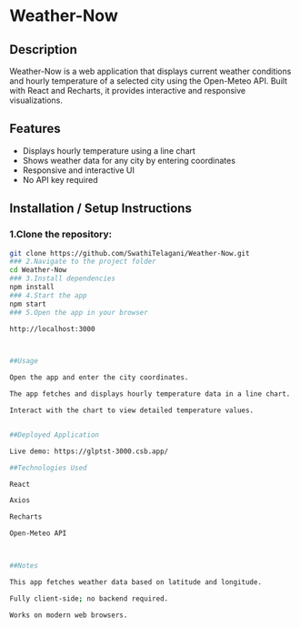 # Weather-Now

## Description
Weather-Now is a web application that displays current weather conditions and hourly temperature of a selected city using the Open-Meteo API. Built with React and Recharts, it provides interactive and responsive visualizations.

## Features
- Displays hourly temperature using a line chart
- Shows weather data for any city by entering coordinates
- Responsive and interactive UI
- No API key required

## Installation / Setup Instructions
### 1.Clone the repository:
   ```bash
   git clone https://github.com/SwathiTelagani/Weather-Now.git
### 2.Navigate to the project folder
   cd Weather-Now
### 3.Install dependencies
   npm install
### 4.Start the app
   npm start
### 5.Open the app in your browser

   http://localhost:3000



##Usage

Open the app and enter the city coordinates.

The app fetches and displays hourly temperature data in a line chart.

Interact with the chart to view detailed temperature values.


##Deployed Application

Live demo: https://glptst-3000.csb.app/

##Technologies Used

React

Axios

Recharts

Open-Meteo API



##Notes

This app fetches weather data based on latitude and longitude.

Fully client-side; no backend required.

Works on modern web browsers.
